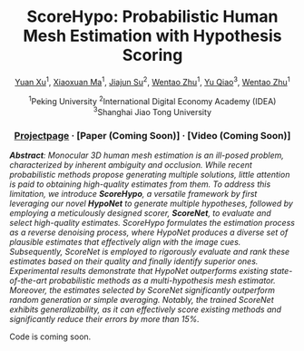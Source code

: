 <div align="center">

# <b>ScoreHypo</b>: Probabilistic Human Mesh Estimation with Hypothesis Scoring

[Yuan Xu](https://xy02-05.github.io/)<sup>1</sup>, [Xiaoxuan Ma](https://shirleymaxx.github.io/)<sup>1</sup>, [Jiajun Su](https://scholar.google.com/citations?user=DoUvUz4AAAAJ&hl=zh-CN)<sup>2</sup>, [Wentao Zhu](https://wentao.live/)<sup>1</sup>, [Yu Qiao](http://www.pami.sjtu.edu.cn/yuqiao)<sup>3</sup>, [Wentao Zhu](https://wentao.live/)<sup>1</sup>

<sup>1</sup>Peking University <sup>2</sup>International Digital Economy Academy (IDEA) <sup>3</sup>Shanghai Jiao Tong University

### [Projectpage](https://xy02-05.github.io/ScoreHypo/) · [Paper (Coming Soon)] · [Video (Coming Soon)]

</div>


***Abstract**: Monocular 3D human mesh estimation is an ill-posed problem, characterized by inherent ambiguity and occlusion. While recent probabilistic methods propose generating multiple solutions, little attention is paid to obtaining high-quality estimates from them. To address this limitation, we introduce <b>ScoreHypo</b>, a versatile framework by first leveraging our novel <b>HypoNet</b> to generate multiple hypotheses, followed by employing a meticulously designed scorer, <b>ScoreNet</b>, to evaluate and select high-quality estimates. ScoreHypo formulates the estimation process as a reverse denoising process, where HypoNet produces a diverse set of plausible estimates that effectively align with the image cues. Subsequently, ScoreNet is employed to rigorously evaluate and rank these estimates based on their quality and finally identify superior ones. Experimental results demonstrate that HypoNet outperforms existing state-of-the-art probabilistic methods as a multi-hypothesis mesh estimator. Moreover, the estimates selected by ScoreNet significantly outperform random generation or simple averaging. Notably, the trained ScoreNet exhibits generalizability, as it can effectively score existing methods and significantly reduce their errors by more than 15%.*

Code is coming soon.






